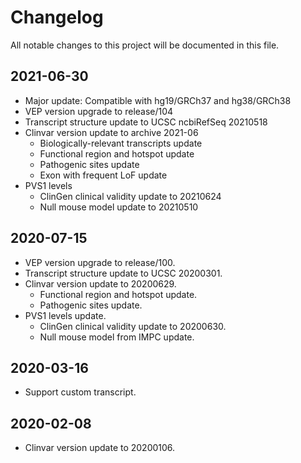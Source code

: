 # Changelog
All notable changes to this project will be documented in this file.


## 2021-06-30
- Major update: Compatible with hg19/GRCh37 and hg38/GRCh38
- VEP version upgrade to release/104
- Transcript structure update to UCSC ncbiRefSeq 20210518
- Clinvar version update to archive 2021-06
    * Biologically-relevant transcripts update
    * Functional region and hotspot update
    * Pathogenic sites update
    * Exon with frequent LoF update
- PVS1 levels
    * ClinGen clinical validity update to 20210624
    * Null mouse model update to 20210510


## 2020-07-15
- VEP version upgrade to release/100.
- Transcript structure update to UCSC 20200301.
- Clinvar version update to 20200629.
	* Functional region and hotspot update.
	* Pathogenic sites update.
- PVS1 levels update.
	* ClinGen clinical validity update to 20200630.
	* Null mouse model from IMPC update.


## 2020-03-16
- Support custom transcript.


## 2020-02-08
- Clinvar version update to 20200106.
